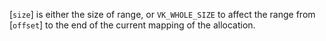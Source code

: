[`size`] is either the size of range, or `VK_WHOLE_SIZE` to affect
the range from [`offset`] to the end of the current mapping of the
allocation.